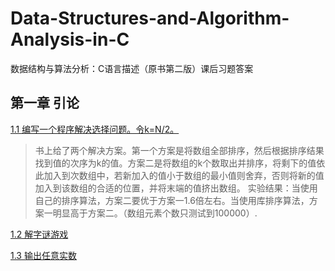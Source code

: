 # Data-Structures-and-Algorithm-Analysis-in-C
数据结构与算法分析：C语言描述（原书第二版）课后习题答案

## 第一章 引论
[1.1 编写一个程序解决选择问题。令k=N/2。](1.1.cpp)

>书上给了两个解决方案。第一个方案是将数组全部排序，然后根据排序结果找到值的次序为k的值。方案二是将数组的k个数取出并排序，将剩下的值依此加入到次数组中，若新加入的值小于数组的最小值则舍弃，否则将新的值加入到该数组的合适的位置，并将末端的值挤出数组。
>实验结果：当使用自己的排序算法，方案二要优于方案一1.6倍左右。当使用库排序算法，方案一明显高于方案二。（数组元素个数只测试到100000）.

[1.2 解字谜游戏](1.2.cpp)

[1.3 输出任意实数](1.3.c)
